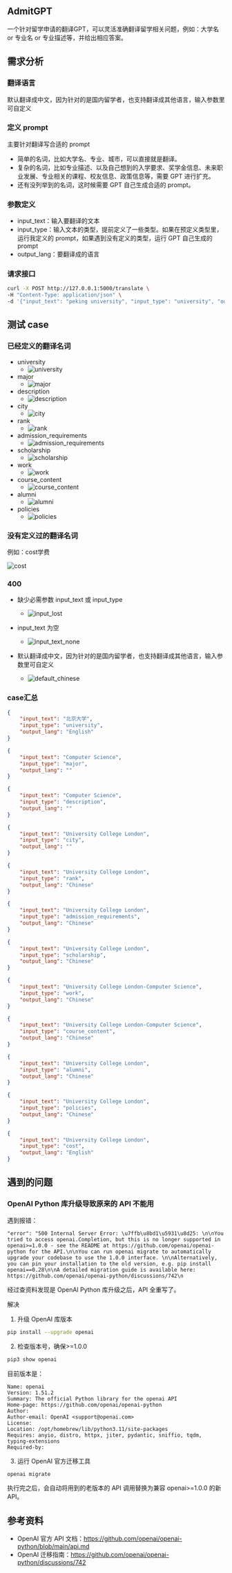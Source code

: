 ## AdmitGPT

一个针对留学申请的翻译GPT，可以灵活准确翻译留学相关问题，例如：大学名 or 专业名 or 专业描述等，并给出相应答案。

## 需求分析

### 翻译语言

默认翻译成中文，因为针对的是国内留学者，也支持翻译成其他语言，输入参数里可自定义

### 定义 prompt

主要针对翻译写合适的 prompt
- 简单的名词，比如大学名、专业、城市，可以直接就是翻译。
- 复杂的名词，比如专业描述、以及自己想到的入学要求、奖学金信息、未来职业发展、专业相关的课程、校友信息、政策信息等，需要 GPT 进行扩充。
- 还有没列举到的名词，这时候需要 GPT 自己生成合适的 prompt。

### 参数定义

- input_text：输入要翻译的文本
- input_type：输入文本的类型，提前定义了一些类型。如果在预定义类型里，运行我定义的 prompt，如果遇到没有定义的类型，运行 GPT 自己生成的 prompt
- output_lang：要翻译成的语言

### 请求接口

```zsh
curl -X POST http://127.0.0.1:5000/translate \
-H "Content-Type: application/json" \
-d '{"input_text": "peking university", "input_type": "university", "output_lang": "Chinese"}'
```

## 测试 case

### 已经定义的翻译名词

- university
  - ![university](https://raw.githubusercontent.com/Wonz5130/My-Private-ImgHost/master/img/202410162233739.png)
- major
  - ![major](https://raw.githubusercontent.com/Wonz5130/My-Private-ImgHost/master/img/202410162233215.png)
- description
  - ![description](https://raw.githubusercontent.com/Wonz5130/My-Private-ImgHost/master/img/202410162234626.png)
- city
  - ![city](https://raw.githubusercontent.com/Wonz5130/My-Private-ImgHost/master/img/202410162235198.png)
- rank
  - ![rank](https://raw.githubusercontent.com/Wonz5130/My-Private-ImgHost/master/img/202410170939651.png)
- admission_requirements
  - ![admission_requirements](https://raw.githubusercontent.com/Wonz5130/My-Private-ImgHost/master/img/202410162235274.png)
- scholarship
  - ![scholarship](https://raw.githubusercontent.com/Wonz5130/My-Private-ImgHost/master/img/202410170937500.png)
- work
  - ![work](https://raw.githubusercontent.com/Wonz5130/My-Private-ImgHost/master/img/202410162236575.png)
- course_content
  - ![course_content](https://raw.githubusercontent.com/Wonz5130/My-Private-ImgHost/master/img/202410162236672.png)
- alumni
  - ![alumni](https://raw.githubusercontent.com/Wonz5130/My-Private-ImgHost/master/img/202410162236808.png)
- policies
  - ![policies](https://raw.githubusercontent.com/Wonz5130/My-Private-ImgHost/master/img/202410162237752.png)

### 没有定义过的翻译名词

例如：cost学费

![cost](https://raw.githubusercontent.com/Wonz5130/My-Private-ImgHost/master/img/202410162238827.png)

### 400

- 缺少必需参数 input_text 或 input_type
  - ![input_lost](https://raw.githubusercontent.com/Wonz5130/My-Private-ImgHost/master/img/202410162243950.png)
- input_text 为空
  - ![input_text_none](https://raw.githubusercontent.com/Wonz5130/My-Private-ImgHost/master/img/202410162242964.png)

- 默认翻译成中文，因为针对的是国内留学者，也支持翻译成其他语言，输入参数里可自定义
  - ![default_chinese](https://raw.githubusercontent.com/Wonz5130/My-Private-ImgHost/master/img/202410162244316.png)

### case汇总

```json
{
    "input_text": "北京大学",
    "input_type": "university",
    "output_lang": "English"
}

{
    "input_text": "Computer Science",
    "input_type": "major",
    "output_lang": ""
}

{
    "input_text": "Computer Science",
    "input_type": "description",
    "output_lang": ""
}

{
    "input_text": "University College London",
    "input_type": "city",
    "output_lang": ""
}

{
    "input_text": "University College London",
    "input_type": "rank",
    "output_lang": "Chinese"
}

{
    "input_text": "University College London",
    "input_type": "admission_requirements",
    "output_lang": "Chinese"
}

{
    "input_text": "University College London",
    "input_type": "scholarship",
    "output_lang": "Chinese"
}

{
    "input_text": "University College London-Computer Science",
    "input_type": "work",
    "output_lang": "Chinese"
}

{
    "input_text": "University College London-Computer Science",
    "input_type": "course_content",
    "output_lang": "Chinese"
}

{
    "input_text": "University College London",
    "input_type": "alumni",
    "output_lang": "Chinese"
}

{
    "input_text": "University College London",
    "input_type": "policies",
    "output_lang": "Chinese"
}

{
    "input_text": "University College London",
    "input_type": "cost",
    "output_lang": "English"
}
```



## 遇到的问题

### OpenAI Python 库升级导致原来的 API 不能用

遇到报错：

```commandline
"error": "500 Internal Server Error: \u7ffb\u8bd1\u5931\u8d25: \n\nYou tried to access openai.Completion, but this is no longer supported in openai>=1.0.0 - see the README at https://github.com/openai/openai-python for the API.\n\nYou can run openai migrate to automatically upgrade your codebase to use the 1.0.0 interface. \n\nAlternatively, you can pin your installation to the old version, e.g. pip install openai==0.28\n\nA detailed migration guide is available here: https://github.com/openai/openai-python/discussions/742\n
```

经过查资料发现是 OpenAI Python 库升级之后，API 全重写了。

解决

1. 升级 OpenAI 库版本

```zsh
pip install --upgrade openai
```

2. 检查版本号，确保>=1.0.0

```zsh
pip3 show openai 
```

目前版本是：

```commandline
Name: openai
Version: 1.51.2
Summary: The official Python library for the openai API
Home-page: https://github.com/openai/openai-python
Author: 
Author-email: OpenAI <support@openai.com>
License: 
Location: /opt/homebrew/lib/python3.11/site-packages
Requires: anyio, distro, httpx, jiter, pydantic, sniffio, tqdm, typing-extensions
Required-by: 
```

3. 运行 OpenAI 官方迁移工具

```zsh
openai migrate
```

执行完之后，会自动将用到的老版本的 API 调用替换为兼容 openai>=1.0.0 的新 API。

## 参考资料

- OpenAI 官方 API 文档：https://github.com/openai/openai-python/blob/main/api.md
- OpenAI 迁移指南：https://github.com/openai/openai-python/discussions/742